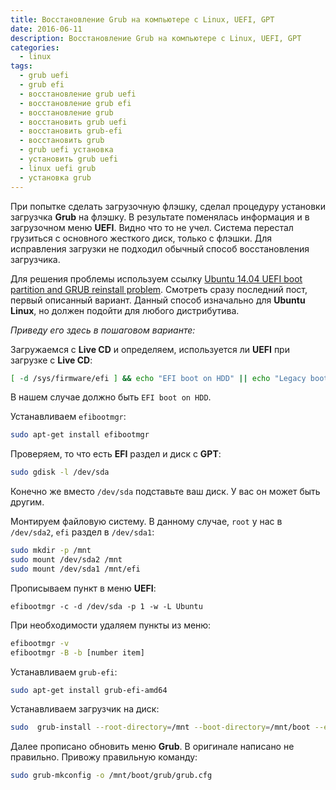 ```yaml
---
title: Восстановление Grub на компьютере с Linux, UEFI, GPT
date: 2016-06-11
description: Восстановление Grub на компьютере с Linux, UEFI, GPT
categories:
  - linux
tags:
  - grub uefi
  - grub efi
  - восстановление grub uefi
  - восстановление grub efi
  - восстановление grub
  - восстановить grub uefi
  - восстановить grub-efi
  - восстановить grub
  - grub uefi установка
  - установить grub uefi
  - linux uefi grub
  - установка grub
---
```


При попытке сделать загрузочную флэшку, сделал процедуру установки загрузчка **Grub** на флэшку. В результате поменялась информация и в загрузочном меню **UEFI**. Видно что то не учел. Система перестал грузиться с основного жесткого диск, только с флэшки. Для исправления загрузки не подходил обычный способ восстановления загрузчика.

Для решения проблемы используем ссылку [Ubuntu 14.04 UEFI boot partition and GRUB reinstall problem](http://ubuntuforums.org/showthread.php?t=2223856&page=3).
Смотреть сразу последний пост, первый описанный вариант. Данный способ
изначально для **Ubuntu Linux**, но должен подойти для любого дистрибутива.

*Приведу его здесь в пошаговом варианте:*

<!--more-->

Загружаемся с **Live CD** и определяем, используется ли **UEFI** при загрузке с **Live CD**:

```bash
[ -d /sys/firmware/efi ] && echo "EFI boot on HDD" || echo "Legacy boot on HDD"
```

В нашем случае должно быть `EFI boot on HDD`.

Устанавливаем `efibootmgr`:

```bash
sudo apt-get install efibootmgr
```

Проверяем, то что есть **EFI** раздел и диск с **GPT**:

```bash
sudo gdisk -l /dev/sda
```

Конечно же вместо `/dev/sda` подставьте ваш диск. У вас он может быть другим.

Монтируем файловую систему. В данному случае, `root` у нас в `/dev/sda2`, `efi` раздел в `/dev/sda1`:

```bash
sudo mkdir -p /mnt
sudo mount /dev/sda2 /mnt
sudo mount /dev/sda1 /mnt/efi
```

Прописываем пункт в меню **UEFI**:

`efibootmgr -c -d /dev/sda -p 1 -w -L Ubuntu`

При необходимости удаляем пункты из меню:

```bash
efibootmgr -v
efibootmgr -B -b [number item]
```

Устанавливаем `grub-efi`:

```bash
sudo apt-get install grub-efi-amd64
```

Устанавливаем загрузчик на диск:

```bash
sudo  grub-install --root-directory=/mnt --boot-directory=/mnt/boot --efi-directory=/mnt/efi --bootloader-id=Ubuntu --target=x86_64-efi --recheck  --debug /dev/sda
```

Далее прописано обновить меню **Grub**. В оригинале написано не правильно. Привожу правильную команду:

```bash
sudo grub-mkconfig -o /mnt/boot/grub/grub.cfg
```
